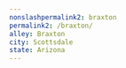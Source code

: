 ```yaml
---
﻿nonslashpermalink2: braxton
permalink2: /braxton/
alley: Braxton
city: Scottsdale
state: Arizona
---
```

